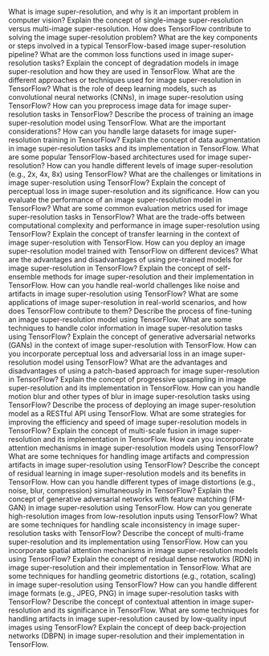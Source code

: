 What is image super-resolution, and why is it an important problem in computer vision?
Explain the concept of single-image super-resolution versus multi-image super-resolution.
How does TensorFlow contribute to solving the image super-resolution problem?
What are the key components or steps involved in a typical TensorFlow-based image super-resolution pipeline?
What are the common loss functions used in image super-resolution tasks?
Explain the concept of degradation models in image super-resolution and how they are used in TensorFlow.
What are the different approaches or techniques used for image super-resolution in TensorFlow?
What is the role of deep learning models, such as convolutional neural networks (CNNs), in image super-resolution using TensorFlow?
How can you preprocess image data for image super-resolution tasks in TensorFlow?
Describe the process of training an image super-resolution model using TensorFlow. What are the important considerations?
How can you handle large datasets for image super-resolution training in TensorFlow?
Explain the concept of data augmentation in image super-resolution tasks and its implementation in TensorFlow.
What are some popular TensorFlow-based architectures used for image super-resolution?
How can you handle different levels of image super-resolution (e.g., 2x, 4x, 8x) using TensorFlow?
What are the challenges or limitations in image super-resolution using TensorFlow?
Explain the concept of perceptual loss in image super-resolution and its significance.
How can you evaluate the performance of an image super-resolution model in TensorFlow?
What are some common evaluation metrics used for image super-resolution tasks in TensorFlow?
What are the trade-offs between computational complexity and performance in image super-resolution using TensorFlow?
Explain the concept of transfer learning in the context of image super-resolution with TensorFlow.
How can you deploy an image super-resolution model trained with TensorFlow on different devices?
What are the advantages and disadvantages of using pre-trained models for image super-resolution in TensorFlow?
Explain the concept of self-ensemble methods for image super-resolution and their implementation in TensorFlow.
How can you handle real-world challenges like noise and artifacts in image super-resolution using TensorFlow?
What are some applications of image super-resolution in real-world scenarios, and how does TensorFlow contribute to them?
Describe the process of fine-tuning an image super-resolution model using TensorFlow.
What are some techniques to handle color information in image super-resolution tasks using TensorFlow?
Explain the concept of generative adversarial networks (GANs) in the context of image super-resolution with TensorFlow.
How can you incorporate perceptual loss and adversarial loss in an image super-resolution model using TensorFlow?
What are the advantages and disadvantages of using a patch-based approach for image super-resolution in TensorFlow?
Explain the concept of progressive upsampling in image super-resolution and its implementation in TensorFlow.
How can you handle motion blur and other types of blur in image super-resolution tasks using TensorFlow?
Describe the process of deploying an image super-resolution model as a RESTful API using TensorFlow.
What are some strategies for improving the efficiency and speed of image super-resolution models in TensorFlow?
Explain the concept of multi-scale fusion in image super-resolution and its implementation in TensorFlow.
How can you incorporate attention mechanisms in image super-resolution models using TensorFlow?
What are some techniques for handling image artifacts and compression artifacts in image super-resolution using TensorFlow?
Describe the concept of residual learning in image super-resolution models and its benefits in TensorFlow.
How can you handle different types of image distortions (e.g., noise, blur, compression) simultaneously in TensorFlow?
Explain the concept of generative adversarial networks with feature matching (FM-GAN) in image super-resolution using TensorFlow.
How can you generate high-resolution images from low-resolution inputs using TensorFlow?
What are some techniques for handling scale inconsistency in image super-resolution tasks with TensorFlow?
Describe the concept of multi-frame super-resolution and its implementation using TensorFlow.
How can you incorporate spatial attention mechanisms in image super-resolution models using TensorFlow?
Explain the concept of residual dense networks (RDN) in image super-resolution and their implementation in TensorFlow.
What are some techniques for handling geometric distortions (e.g., rotation, scaling) in image super-resolution using TensorFlow?
How can you handle different image formats (e.g., JPEG, PNG) in image super-resolution tasks with TensorFlow?
Describe the concept of contextual attention in image super-resolution and its significance in TensorFlow.
What are some techniques for handling artifacts in image super-resolution caused by low-quality input images using TensorFlow?
Explain the concept of deep back-projection networks (DBPN) in image super-resolution and their implementation in TensorFlow.